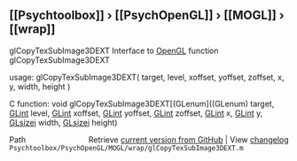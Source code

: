 ## [[Psychtoolbox]] &#8250; [[PsychOpenGL]] &#8250; [[MOGL]] &#8250; [[wrap]]

glCopyTexSubImage3DEXT  Interface to [OpenGL](OpenGL) function glCopyTexSubImage3DEXT  
  
usage:  glCopyTexSubImage3DEXT( target, level, xoffset, yoffset, zoffset, x, y, width, height )  
  
C function:  void glCopyTexSubImage3DEXT[(GLenum]((GLenum) target, [GLint](GLint) level, [GLint](GLint) xoffset, [GLint](GLint) yoffset, [GLint](GLint) zoffset, [GLint](GLint) x, [GLint](GLint) y, [GLsizei](GLsizei) width, [GLsizei](GLsizei) height)  




<div class="code_header" style="text-align:right;">
  <span style="float:left;">Path&nbsp;&nbsp;</span> <span class="counter">Retrieve <a href=
  "https://raw.github.com/Psychtoolbox-3/Psychtoolbox-3/beta/Psychtoolbox/PsychOpenGL/MOGL/wrap/glCopyTexSubImage3DEXT.m">current version from GitHub</a> | View <a href=
  "https://github.com/Psychtoolbox-3/Psychtoolbox-3/commits/beta/Psychtoolbox/PsychOpenGL/MOGL/wrap/glCopyTexSubImage3DEXT.m">changelog</a></span>
</div>
<div class="code">
  <code>Psychtoolbox/PsychOpenGL/MOGL/wrap/glCopyTexSubImage3DEXT.m</code>
</div>


